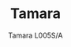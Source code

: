 ---
designer: Alberto Basaglia Natalia Rota Nodari
description: "Tamara%20is%20a%20suspension%20light%20that%20takes%20inspiration%20from%20the%20shape%20of%20the%20headlights%20of%20early%20twentieth-century%20automobiles%2C%20paying%20homage%20to%20Tamara%20de%20Lempicka%2C%20modernist%20painter%2C%20icon%20of%20elegance%20and%20charm.%20Made%20from%20aluminium%20powder%20coated%0ATamara%20stands%20out%20for%20its%20soft%20form%2C%20in%20which%20fleeting%2C%20rounded%20yet%20angular%20lines%20combine%20to%20make%20a%20versatile%20product.%20The%20light%20produced%20provides%20direct%20illumination%20of%20the%20surface%20beneath%3B%20however%2C%20an%20opening%20in%20the%20upper%20section%20of%20the%20shade%2C%20and%20the%20convex%20profile%20of%20the%20closer%20in%20opaline%20polycarbonate%2C%20allows%20a%20delicate%20band%20of%20light%20to%20shine%20onto%20the%20ceiling."
image_primary: img/Tamara_01_zoom.jpg
image_secondary: img/Tamara_02_zoom.jpg
manufacturer: Pedrali
href: https://www.pedrali.it/en/products/catalog/Lamp-TAMARA-L005S-A/
subtitle: Tamara L005S/A
title: Tamara
image_thumb: img/Tamara_cover.jpg
tags: 
  - pedrali
  - lamps
category: lamps
slug: /manufacturers/pedrali/lamps/alberto-basaglia-natalia-rota-nodari-tamara
---
